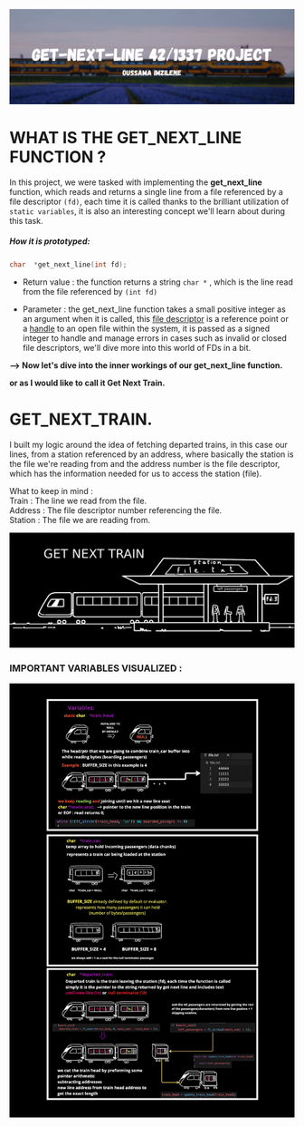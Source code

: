 ![](attachment/f87270ef628e65adafea625ea187bca3.png)

# WHAT IS THE GET_NEXT_LINE FUNCTION ?

In this project, we were tasked with implementing the **get_next_line** function, which reads and returns a single line from a file referenced by a file descriptor `(fd)`, each time it is called thanks to the brilliant utilization of `static variables`, it is also an interesting concept we'll learn about during this task.

##### How it is prototyped:

```c
char  *get_next_line(int fd);
```


- Return value : the function returns a string `char *` , which is the line read from the file referenced by `(int fd)`

- Parameter : the get_next_line function takes a small positive integer as an argument when it is called, this [file descriptor](https://en.wikipedia.org/wiki/File_descriptor) is a reference point or a [handle](https://en.wikipedia.org/wiki/Handle_(computing)) to an open file within the system, it is passed as a signed integer to handle and manage errors in cases such as invalid or closed file descriptors, we'll dive more into this world of FDs in a bit.

**--> Now let's dive into the inner workings of our get_next_line function.**

**or as I would like to call it Get Next Train.**

# GET_NEXT_TRAIN.

I built my logic around the idea of fetching departed trains, in this case our lines, from a station referenced by an address, where basically the station is the file we're reading from
and the address number is the file descriptor, which has the information needed for us to access the station (file).

What to keep in mind :\
Train : The line we read from the file.\
Address : The file descriptor number referencing the file.\
Station : The file we are reading from.

![](attachment/640d9c48502f74732032b896bf93fabe.png)

### IMPORTANT VARIABLES VISUALIZED : 

![](attachment/0047ab4fdd3e09be6eff4afacb10eed9.png)

